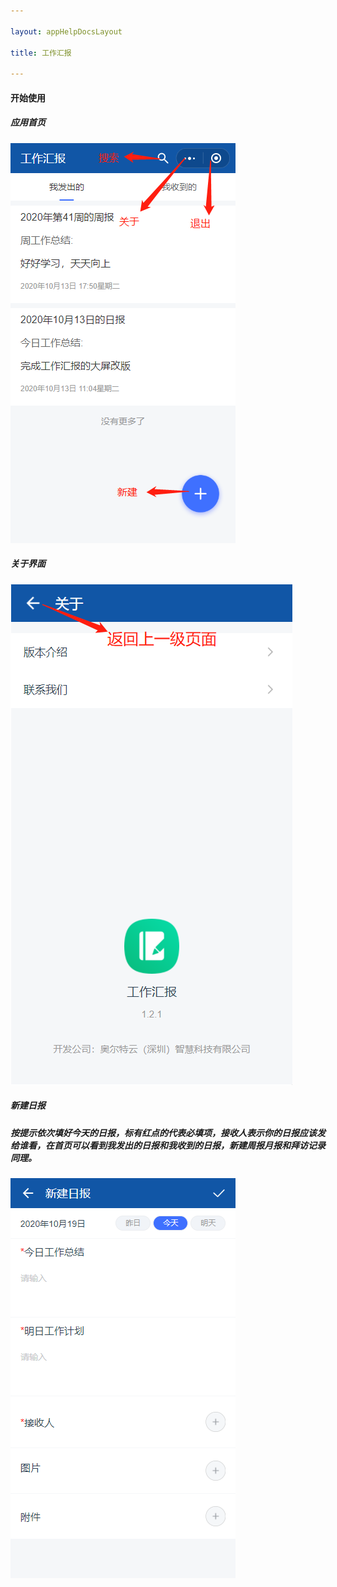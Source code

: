 ```yaml
---

layout: appHelpDocsLayout

title: 工作汇报

---
```


#### 开始使用 

##### 应用首页


![首页](./img/workreport/home.jpg)

##### 关于界面

![关于](./img/workreport/about.jpg)


##### 新建日报
##### 按提示依次填好今天的日报，标有红点的代表必填项，接收人表示你的日报应该发给谁看，在首页可以看到我发出的日报和我收到的日报，新建周报月报和拜访记录同理。
![新建](./img/workreport/new.png)

